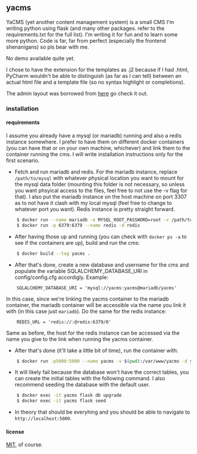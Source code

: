 ## yacms

YaCMS (yet another content management system) is a small CMS I'm writing python using flask (and many other packages. 
refer to the requirements.txt for the full list). I'm writing it for fun and to learn some more python. Code is far, 
far from perfect (especially the frontend shenanigans) so pls bear with me.

No demo available quite yet.

I chose to have the extension for the templates as .j2 because if I had .html, PyCharm wouldn't be able to distinguish
(as far as I can tell) between an actual html file and a template file (so no syntax highlight or completions). 

The admin layout was borrowed from [here](https://github.com/ConsoleTVs/UIAdmin) go check it out.

### installation

#### requirements

I assume you already have a mysql (or mariadb) running and also a redis instance somewhere. I prefer to have them on
different docker containers (you can have that or on your own machine, whichever) and link them to the container
running the cms. I will write installation instructions only for the first scenario.

- Fetch and run mariadb and redis. For the mariadb instance, replace `/path/to/mysql` with whatever physical location
you want to mount for the mysql data folder (mounting this folder is not necessary, so unless you want phsyical access 
to the files, feel free to not use the -v flag for that). I also put the mariadb instance on the host machine on port
3307 as to not have it clash with my local mysql (feel free to change to whatever port you want). Redis instance is 
pretty straight forward.

```bash
    $ docker run --name mariadb -e MYSQL_ROOT_PASSWORD=root -v /path/to/mysql:/var/lib/mysql -d -p 3307:3306 mariadb:10.3.0
    $ docker run -p 6379:6379 --name redis -d redis
```

- After having those up and running (you can check with `docker ps -a` to see if the containers are up), build and run
the cms:

```bash
    $ docker build --tag yacms .
```

- After that's done, create a new database and username for the cms and populate the variable SQLALCHEMY_DATABASE_URI in 
config/config.cfg accordigly. Example:

```
    SQLALCHEMY_DATABASE_URI = 'mysql://yacms:yacms@mariadb/yacms'
```

In this case, since we're linking the yacms container to the mariadb container, the mariadb container will be accessible
via the name you link it with (in this case just `mariadb`). Do the same for the redis instance:

```
    REDIS_URL = 'redis://:@redis:6379/0'
```

Same as before, the host for the redis instance can be accessed via the name you give to the link when running the yacms
container.

- After that's done (it'll take a little bit of time), run the container with:

```bash
    $ docker run -p5000:5000 --name yacms -v $(pwd):/var/www/yacms -d yacms
```

- It will likely fail because the database won't have the correct tables, you can create the initial tables with the 
following command. I also recommend seeding the database with the default user.

```bash
    $ docker exec -it yacms flask db upgrade
    $ docker exec -it yacms flask seed
```

- In theory that should be everyhing and you should be able to navigate to `http://localhost:5000`.

#### license

[MIT](LICENSE.md), of course.